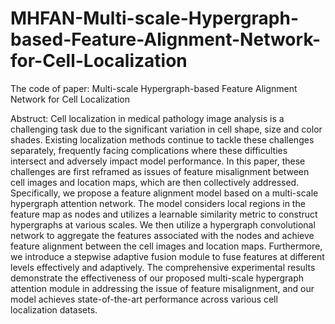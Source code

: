 # MHFAN-Multi-scale-Hypergraph-based-Feature-Alignment-Network-for-Cell-Localization
The code of paper: Multi-scale Hypergraph-based Feature Alignment Network for Cell Localization


Abstruct:
Cell localization in medical pathology image analysis is a challenging task due to the significant variation in cell shape, size and color shades. Existing localization methods continue to tackle these challenges separately, frequently facing complications where these difficulties intersect and adversely impact model performance. In this paper, these challenges are first reframed as issues of feature misalignment between cell images and location maps, which are then collectively addressed. Specifically, we propose a feature alignment model based on a multi-scale hypergraph attention network. The model considers local regions in the feature map as nodes and utilizes a learnable similarity metric to construct hypergraphs at various scales. We then utilize a hypergraph convolutional network to aggregate the features associated with the nodes and achieve feature alignment between the cell images and location maps. Furthermore, we introduce a stepwise adaptive fusion module to fuse features at different levels effectively and adaptively. The comprehensive experimental results demonstrate the effectiveness of our proposed multi-scale hypergraph attention module in addressing the issue of feature misalignment, and our model achieves state-of-the-art performance across various cell localization datasets.

